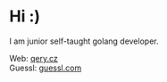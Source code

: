 Hi :)
============
I am junior self-taught golang developer.

Web: [qery.cz](https://qery.cz/l/g)</br>
Guessl: [guessl.com](https://guessl.com)
